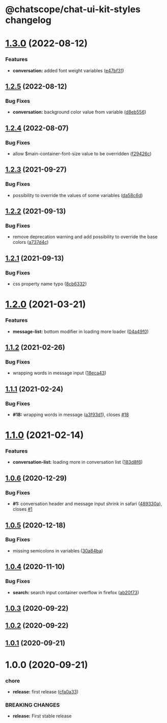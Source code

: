 # @chatscope/chat-ui-kit-styles changelog

# [1.3.0](https://github.com/chatscope/chat-ui-kit-styles/compare/v1.2.5...v1.3.0) (2022-08-12)


### Features

* **conversation:** added font weight variables ([e47bf31](https://github.com/chatscope/chat-ui-kit-styles/commit/e47bf31f8f2d07604c05529a240b67e75c3bd9a2))

## [1.2.5](https://github.com/chatscope/chat-ui-kit-styles/compare/v1.2.4...v1.2.5) (2022-08-12)


### Bug Fixes

* **conversation:** background color value from variable ([d8eb556](https://github.com/chatscope/chat-ui-kit-styles/commit/d8eb55607dfa3339353c7f792813fa6aefbdda5f))

## [1.2.4](https://github.com/chatscope/chat-ui-kit-styles/compare/v1.2.3...v1.2.4) (2022-08-07)


### Bug Fixes

* allow $main-container-font-size value to be overridden ([f29426c](https://github.com/chatscope/chat-ui-kit-styles/commit/f29426c6067e30c09d71a240cee6e684fbdecc51))

## [1.2.3](https://github.com/chatscope/chat-ui-kit-styles/compare/v1.2.2...v1.2.3) (2021-09-27)


### Bug Fixes

* possibility to override the values of some variables ([da58c6d](https://github.com/chatscope/chat-ui-kit-styles/commit/da58c6dd32c44a8352831285badbe7a894581bba))

## [1.2.2](https://github.com/chatscope/chat-ui-kit-styles/compare/v1.2.1...v1.2.2) (2021-09-13)


### Bug Fixes

* remove deprecation warning and add possibility to override the base colors ([a737d4c](https://github.com/chatscope/chat-ui-kit-styles/commit/a737d4c0e836028f54bece59953f8455040833c1))

## [1.2.1](https://github.com/chatscope/chat-ui-kit-styles/compare/v1.2.0...v1.2.1) (2021-09-13)


### Bug Fixes

* css property name typo ([8cb6332](https://github.com/chatscope/chat-ui-kit-styles/commit/8cb63327808e2400883460f5e5512900e195e577))

# [1.2.0](https://github.com/chatscope/chat-ui-kit-styles/compare/v1.1.2...v1.2.0) (2021-03-21)


### Features

* **message-list:** bottom modifier in loading more loader ([04a49f0](https://github.com/chatscope/chat-ui-kit-styles/commit/04a49f00f345ecec95a91ced14643322d415893a))

## [1.1.2](https://github.com/chatscope/chat-ui-kit-styles/compare/v1.1.1...v1.1.2) (2021-02-26)


### Bug Fixes

* wrapping words in message input ([18eca43](https://github.com/chatscope/chat-ui-kit-styles/commit/18eca43b434c8405a44d79946255a9d3124d9bd9))

## [1.1.1](https://github.com/chatscope/chat-ui-kit-styles/compare/v1.1.0...v1.1.1) (2021-02-24)


### Bug Fixes

* **#18:** wrapping words in message ([a3f93d1](https://github.com/chatscope/chat-ui-kit-styles/commit/a3f93d1798133f1d25adf8f9fcf03512fb1aebb1)), closes [#18](https://github.com/chatscope/chat-ui-kit-styles/issues/18)

# [1.1.0](https://github.com/chatscope/chat-ui-kit-styles/compare/v1.0.6...v1.1.0) (2021-02-14)


### Features

* **conversation-list:** loading more in conversation list ([183d8f6](https://github.com/chatscope/chat-ui-kit-styles/commit/183d8f6ff400a8936e7a812c4627f65a21b7b4cc))

## [1.0.6](https://github.com/chatscope/chat-ui-kit-styles/compare/v1.0.5...v1.0.6) (2020-12-29)


### Bug Fixes

* **#1:** conversation header and message input shrink in safari ([489330a](https://github.com/chatscope/chat-ui-kit-styles/commit/489330aef183a269d45e9bd2fa6d8f09694c899e)), closes [#1](https://github.com/chatscope/chat-ui-kit-styles/issues/1)

## [1.0.5](https://github.com/chatscope/chat-ui-kit-styles/compare/v1.0.4...v1.0.5) (2020-12-18)


### Bug Fixes

* missing semicolons in variables ([30a84ba](https://github.com/chatscope/chat-ui-kit-styles/commit/30a84baa938dcee54a091a2d92c368b0eab5d6fa))

## [1.0.4](https://github.com/chatscope/chat-ui-kit-styles/compare/v1.0.3...v1.0.4) (2020-11-10)


### Bug Fixes

* **search:** search input container overflow in firefox ([ab20f73](https://github.com/chatscope/chat-ui-kit-styles/commit/ab20f73625ec0e2d8f2d42fafad62a1b141dce04))

## [1.0.3](https://github.com/chatscope/chat-ui-kit-styles/compare/v1.0.2...v1.0.3) (2020-09-22)

## [1.0.2](https://github.com/chatscope/chat-ui-kit-styles/compare/v1.0.1...v1.0.2) (2020-09-22)

## [1.0.1](https://github.com/chatscope/chat-ui-kit-styles/compare/v1.0.0...v1.0.1) (2020-09-21)

# 1.0.0 (2020-09-21)


### chore

* **release:** first release ([cfa0a33](https://github.com/chatscope/chat-ui-kit-styles/commit/cfa0a33aa2a5594aa81d6e110268670a0afa7a25))


### BREAKING CHANGES

* **release:** First stable release
